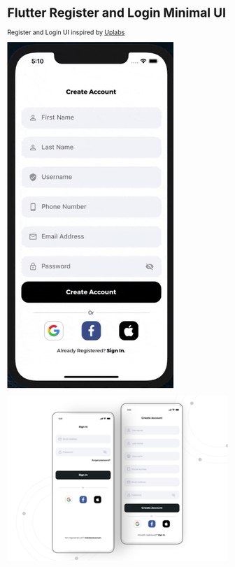 # Flutter Register and Login Minimal UI

Register and Login UI inspired by [Uplabs](https://www.uplabs.com/posts/minimal-free-sign-in-register-ui-kit)

![Demo](demo.gif)


![Inspiration](attachment.png)

